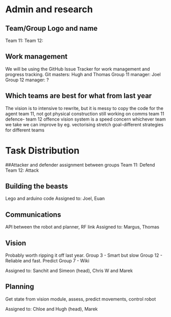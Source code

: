 # Admin and research
## Team/Group Logo and name
Team 11:
Team 12:

## Work management
We will be using the GitHub Issue Tracker for work management and progress tracking.
Git masters: Hugh and Thomas
Group 11 manager: Joel
Group 12 manager: ?

## Which teams are best for what from last year
The vision is to intensive to rewrite, but it is messy to copy the code for the agent
team 11, not got physical construction still working on comms
team 11 defence- team 12 offence
vision system is a speed concern whichever team we take we can improve by eg. vectorising
stretch goal-different strategies for different teams

# Task Distribution
##Attacker and defender assignment between groups
Team 11: Defend
Team 12: Attack

## Building the beasts
Lego and arduino code
Assigned to: Joel, Euan

## Communications
API between the robot and planner, RF link
Assigned to: Margus, Thomas

## Vision
Probably worth ripping it off last year. 
Group 3 - Smart but slow
Group 12 - Reliable and fast. Predict
Group 7 - Wiki

Assigned to: Sanchit and Simeon (head), Chris W and Marek

## Planning
Get state from vision module, assess, predict movements, control robot

Assigned to: Chloe and Hugh (head), Marek
